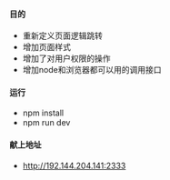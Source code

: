 #### 目的
+ 重新定义页面逻辑跳转
+ 增加页面样式
+ 增加了对用户权限的操作
+ 增加node和浏览器都可以用的调用接口

#### 运行
+ npm install
+ npm run dev

#### 献上地址
+ http://192.144.204.141:2333